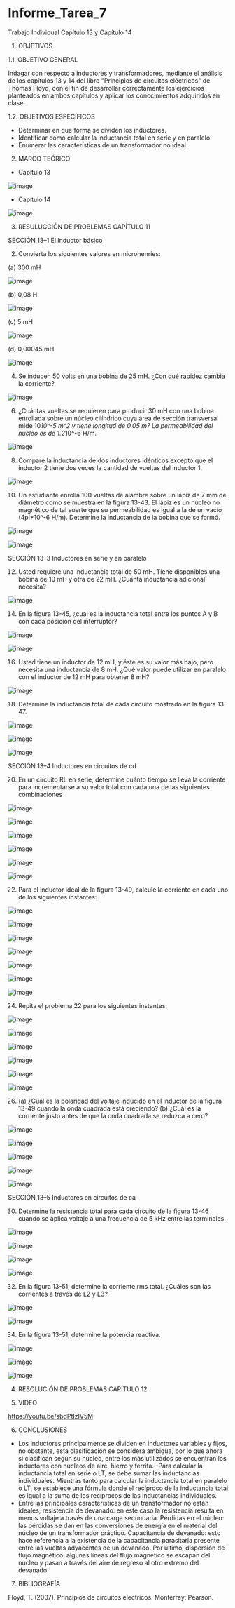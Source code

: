 # Informe_Tarea_7
Trabajo Individual Capítulo 13 y Capítulo 14

1. OBJETIVOS 

1.1. OBJETIVO GENERAL

Indagar con respecto a inductores y transformadores, mediante el análisis de los capítulos 13 y 14 del libro "Principios de circuitos eléctricos" de Thomas Floyd, con el fin de desarrollar correctamente los ejercicios planteados en ambos capítulos y aplicar los conocimientos adquiridos en clase.

1.2. OBJETIVOS ESPECÍFICOS

- Determinar en que forma se dividen los inductores.
- Identificar como calcular la inductancia total en serie y en paralelo.
- Enumerar las características de un transformador no ideal.

2. MARCO TEÓRICO

- Capítulo 13

![image](https://user-images.githubusercontent.com/105623628/185639808-d90795c9-985c-481c-9fab-2a57ebc0994c.png)

- Capítulo 14 

![image](https://user-images.githubusercontent.com/105623628/185639851-e500550c-b844-458e-8068-70a719d0835d.png)

3. RESULUCCIÓN DE PROBLEMAS CAPÍTULO 11

SECCIÓN 13–1 El inductor básico

2. Convierta los siguientes valores en microhenries:

(a) 300 mH

![image](https://user-images.githubusercontent.com/105623628/185668198-7badbb07-05dc-4874-b73e-44246ecf2a21.png)

(b) 0,08 H

![image](https://user-images.githubusercontent.com/105623628/185668260-46aed9f4-83d1-4b1d-9edc-6478132c9fbe.png)

(c) 5 mH

![image](https://user-images.githubusercontent.com/105623628/185668280-6a0e80f4-eb83-4358-8223-bc391b3b288c.png)

(d) 0,00045 mH

![image](https://user-images.githubusercontent.com/105623628/185668329-80b9db86-5a6c-463b-9c6b-2738730ba7a8.png)

4. Se inducen 50 volts en una bobina de 25 mH. ¿Con qué rapidez cambia la corriente?

![image](https://user-images.githubusercontent.com/105623628/185668510-f855f60e-0b44-4c0b-b710-46b7c5a4b3bc.png)

6. ¿Cuántas vueltas se requieren para producir 30 mH con una bobina enrollada sobre un núcleo cilíndrico cuya área de sección transversal mide 10*10^-5 m^2 y tiene longitud de 0.05 m? La permeabilidad
del núcleo es de 1.2*10^-6 H/m. 

![image](https://user-images.githubusercontent.com/105623628/185669081-005f7597-1b82-476e-980e-d284548e1e30.png)

8. Compare la inductancia de dos inductores idénticos excepto que el inductor 2 tiene dos veces la cantidad de vueltas del inductor 1.

![image](https://user-images.githubusercontent.com/105623628/185669168-a98b0f86-178e-4ff8-b9d9-2fb1f7b842b6.png)

10. Un estudiante enrolla 100 vueltas de alambre sobre un lápiz de 7 mm de diámetro como se muestra en
la figura 13-43. El lápiz es un núcleo no magnético de tal suerte que su permeabilidad es igual a la de
un vacío (4pI*10^-6 H/m). Determine la inductancia de la bobina que se formó.

![image](https://user-images.githubusercontent.com/105623628/185668923-a8f5ddef-3656-4af6-9733-680102035a04.png)

![image](https://user-images.githubusercontent.com/105623628/185669247-ded399ac-a025-4554-9867-5b9eb44f4596.png)

SECCIÓN 13–3 Inductores en serie y en paralelo

12. Usted requiere una inductancia total de 50 mH. Tiene disponibles una bobina de 10 mH y otra de 22 mH.
¿Cuánta inductancia adicional necesita?

![image](https://user-images.githubusercontent.com/105623628/185669307-98e15296-680d-476a-acd5-17a7bbdf5fec.png)

14. En la figura 13-45, ¿cuál es la inductancia total entre los puntos A y B con cada posición del interruptor?

![image](https://user-images.githubusercontent.com/105623628/185669463-b22d7fbb-68fd-4610-913c-45cd9ca1fd35.png)

![image](https://user-images.githubusercontent.com/105623628/185669501-48533d07-49ed-44ce-b18b-da824eaba584.png)

16. Usted tiene un inductor de 12 mH, y éste es su valor más bajo, pero necesita una inductancia de 8 mH.
¿Qué valor puede utilizar en paralelo con el inductor de 12 mH para obtener 8 mH?

![image](https://user-images.githubusercontent.com/105623628/185669773-a8bbf74f-68f6-44b5-91a0-170b59591f10.png)

18. Determine la inductancia total de cada circuito mostrado en la figura 13-47.

![image](https://user-images.githubusercontent.com/105623628/185669661-c9f0a077-97f2-499f-82eb-1b0a3903bf79.png)

![image](https://user-images.githubusercontent.com/105623628/185669857-c8b9aa42-bf2d-4890-aa12-9c5e17bd217c.png)

![image](https://user-images.githubusercontent.com/105623628/185669942-bff55f19-8df1-4b2e-bf33-62803a3deadf.png)

SECCIÓN 13–4 Inductores en circuitos de cd

20. En un circuito RL en serie, determine cuánto tiempo se lleva la corriente para incrementarse a su valor
total con cada una de las siguientes combinaciones

![image](https://user-images.githubusercontent.com/105623628/185670354-68dfb27b-32aa-4048-9642-25acb5764e4c.png)

![image](https://user-images.githubusercontent.com/105623628/185670390-754867af-1fce-47e7-8cad-cccaaa54d12e.png)

![image](https://user-images.githubusercontent.com/105623628/185670418-ce009765-2f6f-49b5-8edc-ba8d72494bb9.png)

![image](https://user-images.githubusercontent.com/105623628/185670445-ef13c16c-5044-42da-b224-a5c6f3fe07f1.png)

![image](https://user-images.githubusercontent.com/105623628/185670507-b2e8475d-5896-4c07-b446-326aeff92d2e.png)

![image](https://user-images.githubusercontent.com/105623628/185670538-96b37512-2959-429c-8514-e366a16f9e17.png)

22. Para el inductor ideal de la figura 13-49, calcule la corriente en cada uno de los siguientes instantes:

![image](https://user-images.githubusercontent.com/105623628/185671090-fdd3aee2-0095-442f-9502-7a888c73c454.png)

![image](https://user-images.githubusercontent.com/105623628/185671208-2ecba3ee-926c-47bb-99ce-e79a59451493.png)

![image](https://user-images.githubusercontent.com/105623628/185671252-f920b8c6-ee56-431c-b125-11198f23457e.png)

![image](https://user-images.githubusercontent.com/105623628/185671311-1dfd1577-5ea3-4ee5-85a7-a068151e5928.png)

![image](https://user-images.githubusercontent.com/105623628/185671356-446c36d8-f2f9-46e7-8cb3-16e13ffe3b5a.png)

![image](https://user-images.githubusercontent.com/105623628/185671382-5fcb56fc-0c81-4a0a-a33c-f29832a3e6b1.png)

![image](https://user-images.githubusercontent.com/105623628/185671427-39b53960-133e-4b59-a427-5be631666089.png)

24. Repita el problema 22 para los siguientes instantes:

![image](https://user-images.githubusercontent.com/105623628/185671568-9f5336d1-d545-4f08-881c-bc4c22849438.png)

![image](https://user-images.githubusercontent.com/105623628/185671602-a1dab60b-32df-4835-a8d1-cec580d25b39.png)

![image](https://user-images.githubusercontent.com/105623628/185671676-08a3a935-c1d9-4e20-8576-d1e213cfd1ae.png)

![image](https://user-images.githubusercontent.com/105623628/185671718-303a0435-037b-4720-ba6e-77349e95ab23.png)

![image](https://user-images.githubusercontent.com/105623628/185671752-e33c6088-83a1-49bf-8646-fdd9a273e2af.png)

![image](https://user-images.githubusercontent.com/105623628/185671769-6ab0ab28-e86b-4ab7-a6c7-f2b15c8c3322.png)

26. (a) ¿Cuál es la polaridad del voltaje inducido en el inductor de la figura 13-49 cuando la onda cuadrada está creciendo?
(b) ¿Cuál es la corriente justo antes de que la onda cuadrada se reduzca a cero?

![image](https://user-images.githubusercontent.com/105623628/185672068-82fba04e-8adb-472d-a894-d156d0105bef.png)

![image](https://user-images.githubusercontent.com/105623628/185672116-a1abee46-fa91-466f-bfd5-10b8048a6734.png)

![image](https://user-images.githubusercontent.com/105623628/185672206-194ce816-287a-4b58-a9fd-3d0aa13580f5.png)

![image](https://user-images.githubusercontent.com/105623628/185672578-565b8421-a9c8-43d4-a6c2-7e33968dbfb7.png)

![image](https://user-images.githubusercontent.com/105623628/185672607-e43d666b-4796-4912-b2fe-8cd4b57f5654.png)

SECCIÓN 13–5 Inductores en circuitos de ca

30. Determine la resistencia total para cada circuito de la figura 13-46 cuando se aplica voltaje a una frecuencia de 5 kHz entre las terminales.

![image](https://user-images.githubusercontent.com/105623628/185672784-3768a051-ead2-45c8-b5c7-654a9a12a474.png)

![image](https://user-images.githubusercontent.com/105623628/185674260-7cab4c64-3522-42b3-9c5a-0fc6a22179ee.png)

![image](https://user-images.githubusercontent.com/105623628/185674323-e2469d3f-bda3-481f-a8f0-716950bb31e6.png)

![image](https://user-images.githubusercontent.com/105623628/185674355-2b508980-bb56-4597-8e05-0449ec5a178b.png)

32. En la figura 13-51, determine la corriente rms total. ¿Cuáles son las corrientes a través de L2 y L3?

![image](https://user-images.githubusercontent.com/105623628/185672886-a5c81dc2-1f64-4ea4-aaed-c05e5858d180.png)

![image](https://user-images.githubusercontent.com/105623628/185674391-6d612e3f-04bd-4b8e-9f39-7346615960cd.png)

34. En la figura 13-51, determine la potencia reactiva.

![image](https://user-images.githubusercontent.com/105623628/185673396-5f1667d1-30b2-4a4a-beb4-54a76a6e93ab.png)

![image](https://user-images.githubusercontent.com/105623628/185674431-b2e5ace1-a8ef-4f18-8117-89ea68b82cd4.png)

![image](https://user-images.githubusercontent.com/105623628/185675160-4fec5e5a-26e7-4e0a-bf41-b7b0f5129202.png)

4. RESOLUCIÓN DE PROBLEMAS CAPÍTULO 12

5. VIDEO

https://youtu.be/sbdPtIzIV5M

6. CONCLUSIONES

- Los inductores principalmente se dividen en inductores variables y fijos, no obstante, esta clasificación se considera ambigua, por lo que ahora si clasifican según su núcleo, entre los más utilizados se encuentran los inductores con núcleos de aire, hierro y ferrita.
-Para calcular la inductancia total en serie o LT, se debe sumar las inductancias individuales. Mientras tanto para calcular la inductancia total en paralelo o LT, se establece una fórmula donde el recíproco de la inductancia total es igual a la suma de los recíprocos de las inductancias individuales.
- Entre las principales características de un transformador no están ideales; resistencia de devanado: en este caso la resistencia resulta en menos voltaje a través de una carga secundaria. Pérdidas en el núcleo: las pérdidas se dan en las conversiones de energía en el material del núcleo de un transformador práctico. Capacitancia de devanado: esto hace referencia a la existencia de la capacitancia parasitaria presente entre las vueltas adyacentes de un devanado. Por último, dispersión de flujo magnético: algunas líneas del flujo magnético se escapan del núcleo y pasan a través del aire de regreso al otro extremo del devanado.

7. BIBLIOGRAFÍA

Floyd, T. (2007). Principios de circuitos electricos. Monterrey: Pearson.














